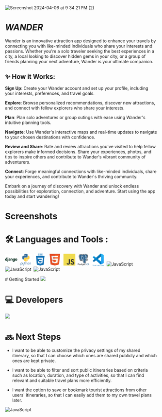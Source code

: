 <img align="center" width="655" alt="Screenshot 2024-04-06 at 9 34 21 PM (2)" src="https://github.com/jg0087/WANDER-DRAFT/assets/73007013/48c8441a-fbc9-4ec2-8894-24125d2b8b7c" align="center">

# *WANDER*
Wander is an innovative attraction app designed to enhance your travels by connecting you with like-minded individuals who share your interests and passions. Whether you're a solo traveler seeking the best experiences in a city, a local looking to discover hidden gems in your city, or a group of friends planning your next adventure, Wander is your ultimate companion.

## :sparkles: How it Works:

**Sign Up**: Create your Wander account and set up your profile, including your interests, preferences, and travel goals.

**Explore**: Browse personalized recommendations, discover new attractions, and connect with fellow explorers who share your interests.

**Plan**: Plan solo adventures or group outings with ease using Wander's intuitive planning tools.

**Navigate**: Use Wander's interactive maps and real-time updates to navigate to your chosen destinations with confidence.

**Review and Share**: Rate and review attractions you've visited to help fellow explorers make informed decisions. Share your experiences, photos, and tips to inspire others and contribute to Wander's vibrant community of adventurers.

**Connect**: Forge meaningful connections with like-minded individuals, share your experiences, and contribute to Wander's thriving community.

Embark on a journey of discovery with Wander and unlock endless possibilities for exploration, connection, and adventure. Start using the app today and start wandering!


# Screenshots


# :hammer_and_wrench: Languages and Tools :
<div>

<img src="https://github.com/devicons/devicon/blob/master/icons/django/django-plain-wordmark.svg"  title="CSS3" alt="CSS" width="40" height="40"/>&nbsp;  <img src="https://github.com/devicons/devicon/blob/master/icons/python/python-original-wordmark.svg"  title="CSS3" alt="CSS" width="40" height="40"/>&nbsp;  <img src="https://github.com/devicons/devicon/blob/master/icons/css3/css3-plain-wordmark.svg"  title="CSS3" alt="CSS" width="40" height="40"/>&nbsp;  <img src="https://github.com/devicons/devicon/blob/master/icons/html5/html5-original.svg" title="HTML5" alt="HTML" width="40" height="40"/>&nbsp;  <img src="https://github.com/devicons/devicon/blob/master/icons/javascript/javascript-original.svg" title="JavaScript" alt="JavaScript" width="40" height="40"/>&nbsp;  <img src="https://github.com/devicons/devicon/blob/master/icons/postgresql/postgresql-original-wordmark.svg" title="JavaScript" alt="JavaScript" width="40" height="40"/>&nbsp;  <img src="https://github.com/devicons/devicon/blob/master/icons/vscode/vscode-original-wordmark.svg" title="JavaScript" alt="JavaScript" width="40" height="40"/>&nbsp;  <img src="https://user-images.githubusercontent.com/25181517/192108374-8da61ba1-99ec-41d7-80b8-fb2f7c0a4948.png" title="JavaScript" alt="JavaScript" width="40" height="40"/>&nbsp;  <img src="https://user-images.githubusercontent.com/25181517/189715289-df3ee512-6eca-463f-a0f4-c10d94a06b2f.png" title="JavaScript" alt="JavaScript" width="40" height="40"/>&nbsp;  <img src="https://cdn.brighttalk.com/ams/california/images/channel/19357/image_840418.png" title="JavaScript" alt="JavaScript" width="40" height="40"/>&nbsp;



</div>
# Getting Started
<a href="https://trello.com/invite/b/vIbzwvQu/ATTI980861938fa787aa7fc7b5670bf264f3604675FB/wander">
  <img src="Trello.png width="60" height="60"" />
</a>


# :computer: Developers

<a href="https://github.com/jg0087">
  <img src="355506597_10226248552993944_4723221575635202200_n.jpg" />
</a>



# :soon: Next Steps

- I want to be able to customize the privacy settings of my shared itinerary, so that I can choose which ones are shared publicly and which ones are kept private.

- I want to be able to filter and sort public itineraries based on criteria such as location, duration, and type of activities, so that I can find relevant and suitable travel plans more efficiently.

- I want the option to save or bookmark tourist attractions from other users' itineraries, so that I can easily add them to my own travel plans later.



<img src="https://forthebadge.com/images/badges/built-with-love.png" title="JavaScript" alt="JavaScript" width="200" height="20"/>&nbsp;

